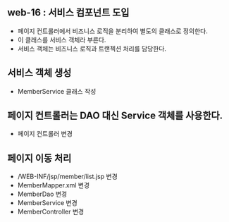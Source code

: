 ## web-16 : 서비스 컴포넌트 도입
- 페이지 컨트롤러에서 비즈니스 로직을 분리하여 별도의 클래스로 정의한다.
- 이 클래스를 서비스 객체라 부른다.
- 서비스 객체는 비즈니스 로직과 트랜젝션 처리를 담당한다.

## 서비스 객체 생성
- MemberService 클래스 작성

## 페이지 컨트롤러는 DAO 대신 Service 객체를 사용한다.
- 페이지 컨트롤러 변경

## 페이지 이동 처리
- /WEB-INF/jsp/member/list.jsp 변경
- MemberMapper.xml 변경
- MemberDao 변경
- MemberService 변경
- MemberController 변경
